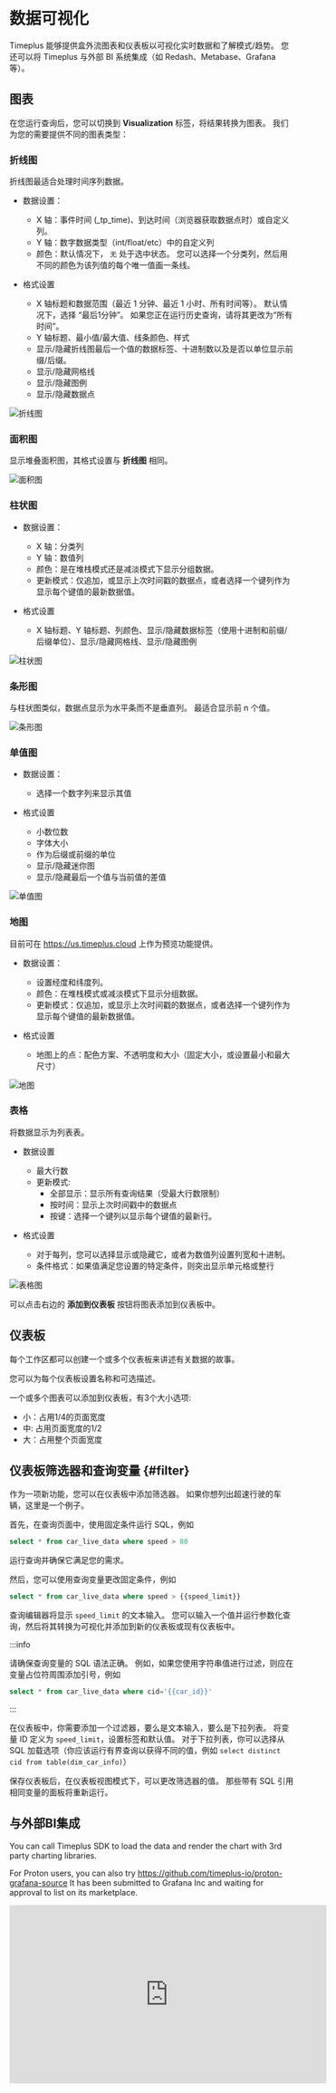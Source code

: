 # 数据可视化

Timeplus 能够提供盒外流图表和仪表板以可视化实时数据和了解模式/趋势。 您还可以将 Timeplus 与外部 BI 系统集成（如 Redash、Metabase、Grafana 等）。

## 图表

在您运行查询后，您可以切换到 **Visualization** 标签，将结果转换为图表。 我们为您的需要提供不同的图表类型：

### 折线图

折线图最适合处理时间序列数据。

* 数据设置：
  * X 轴：事件时间 (_tp_time)、到达时间（浏览器获取数据点时）或自定义列。
  * Y 轴：数字数据类型（int/float/etc）中的自定义列
  * 颜色：默认情况下， `无` 处于选中状态。 您可以选择一个分类列，然后用不同的颜色为该列值的每个唯一值画一条线。

* 格式设置
  * X 轴标题和数据范围（最近 1 分钟、最近 1 小时、所有时间等）。 默认情况下，选择 “最后1分钟”。 如果您正在运行历史查询，请将其更改为“所有时间”。
  * Y 轴标题、最小值/最大值、线条颜色、样式
  * 显示/隐藏折线图最后一个值的数据标签、十进制数以及是否以单位显示前缀/后缀。
  * 显示/隐藏网格线
  * 显示/隐藏图例
  * 显示/隐藏数据点

![折线图](/img/line-chart-single.png)

### 面积图

显示堆叠面积图，其格式设置与 **折线图** 相同。

![面积图](/img/area-chart.png)

### 柱状图

* 数据设置：
  * X 轴：分类列
  * Y 轴：数值列
  * 颜色：是在堆栈模式还是减淡模式下显示分组数据。
  * 更新模式：仅追加，或显示上次时间戳的数据点，或者选择一个键列作为显示每个键值的最新数据值。

* 格式设置
  * X 轴标题、Y 轴标题、列颜色、显示/隐藏数据标签（使用十进制和前缀/后缀单位）、显示/隐藏网格线、显示/隐藏图例

![柱状图](/img/column-chart.png)

### 条形图

与柱状图类似，数据点显示为水平条而不是垂直列。 最适合显示前 n 个值。

![条形图](/img/bar-chart.png)

### 单值图

* 数据设置：
  * 选择一个数字列来显示其值

* 格式设置
  * 小数位数
  * 字体大小
  * 作为后缀或前缀的单位
  * 显示/隐藏迷你图
  * 显示/隐藏最后一个值与当前值的差值

![单值图](/img/single-value-chart.png)

### 地图

目前可在 https://us.timeplus.cloud 上作为预览功能提供。

* 数据设置：
  * 设置经度和纬度列。
  * 颜色：在堆栈模式或减淡模式下显示分组数据。
  * 更新模式：仅追加，或显示上次时间戳的数据点，或者选择一个键列作为显示每个键值的最新数据值。

* 格式设置
  * 地图上的点：配色方案、不透明度和大小（固定大小，或设置最小和最大尺寸）

![地图](/img/map-chart.png)

### 表格

将数据显示为列表表。

* 数据设置
  * 最大行数
  * 更新模式:
    * 全部显示：显示所有查询结果（受最大行数限制）
    * 按时间：显示上次时间戳中的数据点
    * 按键：选择一个键列以显示每个键值的最新行。

* 格式设置
  * 对于每列，您可以选择显示或隐藏它，或者为数值列设置列宽和十进制。
  * 条件格式：如果值满足您设置的特定条件，则突出显示单元格或整行

![表格图](/img/table-chart.png)

可以点击右边的 **添加到仪表板** 按钮将图表添加到仪表板中。

## 仪表板

每个工作区都可以创建一个或多个仪表板来讲述有关数据的故事。

您可以为每个仪表板设置名称和可选描述。

一个或多个图表可以添加到仪表板，有3个大小选项:

* 小：占用1/4的页面宽度
* 中: 占用页面宽度的1/2
* 大：占用整个页面宽度


## 仪表板筛选器和查询变量 {#filter}

作为一项新功能，您可以在仪表板中添加筛选器。 如果你想列出超速行驶的车辆，这里是一个例子。

首先，在查询页面中，使用固定条件运行 SQL，例如

```sql
select * from car_live_data where speed > 80
```

运行查询并确保它满足您的需求。

然后，您可以使用查询变量更改固定条件，例如

```sql
select * from car_live_data where speed > {{speed_limit}}
```

查询编辑器将显示 `speed_limit` 的文本输入。 您可以输入一个值并运行参数化查询，然后将其转换为可视化并添加到新的仪表板或现有仪表板中。

:::info

请确保查询变量的 SQL 语法正确。 例如，如果您使用字符串值进行过滤，则应在变量占位符周围添加引号，例如

```sql
select * from car_live_data where cid='{{car_id}}'
```

:::

在仪表板中，你需要添加一个过滤器，要么是文本输入，要么是下拉列表。 将变量 ID 定义为 `speed_limit`，设置标签和默认值。 对于下拉列表，你可以选择从 SQL 加载选项（你应该运行有界查询以获得不同的值，例如 `select distinct cid from table(dim_car_info)`）

保存仪表板后，在仪表板视图模式下，可以更改筛选器的值。 那些带有 SQL 引用相同变量的面板将重新运行。



## 与外部BI集成

You can call Timeplus SDK to load the data and render the chart with 3rd party charting libraries.

For Proton users, you can also try https://github.com/timeplus-io/proton-grafana-source It has been submitted to Grafana Inc and waiting for approval to list on its marketplace.

<iframe width="560" height="315" src="https://www.youtube.com/embed/cBRl1k9qWZc?si=TzVpULg-B0b0T5GE" title="YouTube video player" frameborder="0" allow="accelerometer; autoplay; clipboard-write; encrypted-media; gyroscope; picture-in-picture; web-share" allowfullscreen></iframe>

